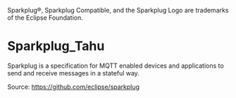 Sparkplug®, Sparkplug Compatible, and the Sparkplug Logo are trademarks of the Eclipse Foundation.

# Sparkplug_Tahu
Sparkplug is a specification for MQTT enabled devices and applications to send and receive messages in a stateful way.

Source: https://github.com/eclipse/sparkplug

